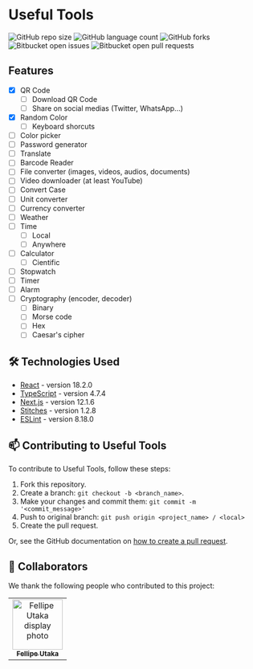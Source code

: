 # Useful Tools

![GitHub repo size](https://img.shields.io/github/repo-size/fellipeutaka/useful-tools?style=for-the-badge)
![GitHub language count](https://img.shields.io/github/languages/count/fellipeutaka/useful-tools?style=for-the-badge)
![GitHub forks](https://img.shields.io/github/forks/fellipeutaka/useful-tools?style=for-the-badge)
![Bitbucket open issues](https://img.shields.io/bitbucket/issues/fellipeutaka/useful-tools?style=for-the-badge)
![Bitbucket open pull requests](https://img.shields.io/bitbucket/pr-raw/fellipeutaka/useful-tools?style=for-the-badge)

<!-- <img src="./doc/demo.gif" alt="Pomodoro GIF"> !-->

## Features

- [x] QR Code
	- [ ] Download QR Code
	- [ ] Share on social medias (Twitter, WhatsApp...)
- [x] Random Color
	- [ ] Keyboard shorcuts
- [ ] Color picker
- [ ] Password generator
- [ ] Translate
- [ ] Barcode Reader
- [ ] File converter (images, videos, audios, documents)
- [ ] Video downloader (at least YouTube)
- [ ] Convert Case
- [ ] Unit converter
- [ ] Currency converter
- [ ] Weather
- [ ] Time
	- [ ] Local
	- [ ] Anywhere
- [ ] Calculator
	- [ ] Cientific
- [ ] Stopwatch
- [ ] Timer
- [ ] Alarm
- [ ] Cryptography (encoder, decoder)
	- [ ] Binary
	- [ ] Morse code
	- [ ] Hex
	- [ ] Caesar's cipher

## 🛠 Technologies Used

- [React](https://reactjs.org/) - version 18.2.0
- [TypeScript](https://www.typescriptlang.org/) - version 4.7.4
- [Next.js](https://nextjs.org/) - version 12.1.6
- [Stitches](https://stitches.dev/) - version 1.2.8
- [ESLint](https://eslint.org/) - version 8.18.0

## 📫 Contributing to Useful Tools

To contribute to Useful Tools, follow these steps:

1. Fork this repository.
2. Create a branch: `git checkout -b <branch_name>`.
3. Make your changes and commit them: `git commit -m '<commit_message>'`
4. Push to original branch: `git push origin <project_name> / <local>`
5. Create the pull request.

Or, see the GitHub documentation on [how to create a pull request](https://help.github.com/en/github/collaborating-with-issues-and-pull-requests/creating-a-pull-request).

## 🤝 Collaborators

We thank the following people who contributed to this project:

<table>
  <tr>
    <td align="center">
      <a href="https://github.com/FellipeUtaka">
        <img src="https://github.com/fellipeutaka.png" width="100px;" alt="Fellipe Utaka display photo"/><br>
        <sub>
          <b>Fellipe Utaka</b>
        </sub>
      </a>
    </td>
  </tr>
</table>
